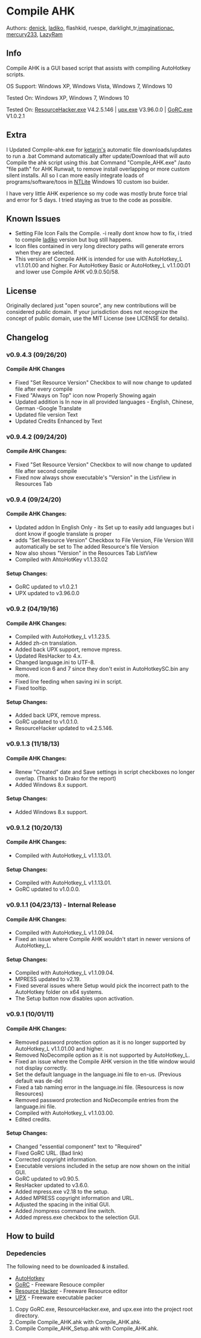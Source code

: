 Compile AHK
===========

Authors: [denick](https://autohotkey.com/board/topic/13154-compile-ahk-for-those-who-compile/), [ladiko](https://autohotkey.com/board/topic/21189-compile-ahk-ii-for-those-who-compile/), flashkid, ruespe, darklight_tr,[imaginationac](https://github.com/imaginationac/compile-ahk), [mercury233](https://github.com/mercury233), [LazyRam](https://github.com/LazyRam)


Info
----

Compile AHK is a GUI based script that assists with compiling AutoHotkey scripts.

OS Support: Windows XP, Windows Vista, Windows 7,  Windows 10

Tested On: Windows XP, Windows 7, Windows 10

Tested On: [ResourceHacker.exe](http://www.angusj.com/resourcehacker/#download) V4.2.5.146 | [upx.exe](https://github.com/upx/upx/releases/tag/v3.96) V3.96.0.0 | [GoRC.exe](http://www.godevtool.com/Gorc.zip) V1.0.2.1

Extra
-----
I Updated Compile-ahk.exe for [ketarin's](https://www.ketarin.org) automatic file downloads/updates to run a .bat Command automatically after update/Download that will auto Compile the ahk script using this .bat Command "Compile_AHK.exe" /auto "file path" for AHK Runwait, to remove install overlapping or more custom silent installs. All so I can more easily integrate loads of programs/software/toos in [NTLite](https://www.ntlite.com) Windows 10 custom iso buider.

I have very little AHK experience so my code was mostly brute force trial and error for 5 days. I tried staying as true to the code as possible.

Known Issues
------------

- Setting File Icon Fails the Compile. -i really dont know how to fix, i tried to compile [ladiko](https://autohotkey.com/board/topic/21189-compile-ahk-ii-for-those-who-compile/) version but bug still happens.
- Icon files contained in very long directory paths will generate errors when they are selected.
- This version of Compile AHK is intended for use with AutoHotkey_L v1.1.01.00 and higher.  For AutoHotkey Basic or AutoHotkey_L v1.1.00.01 and lower use Compile AHK v0.9.0.50/58.

License
-------

Originally declared just "open source", any new contributions will be considered public domain. If your jurisdiction does not recognize the concept of public domain, use the MIT License (see LICENSE for details).

Changelog
----------
### v0.9.4.3 (09/26/20)

####  Compile AHK Changes
- Fixed "Set Resource Version" Checkbox to will now change to updated file after every compile
- Fixed "Always on Top" icon now Properly Showing again
- Updated addition is In now in all provided languages - English, Chinese, German -Google Translate
- Updated file version Text
- Updated Credits Enhanced by Text

### v0.9.4.2 (09/24/20)

####  Compile AHK Changes:
- Fixed "Set Resource Version" Checkbox to will now change to updated file after second compile
- Fixed now always show executable's "Version" in the ListView in Resources Tab

### v0.9.4 (09/24/20)

####  Compile AHK Changes:
- Updated addon In English Only - its Set up to easily add languages but i dont know if google translate is proper
- adds "Set Resource Version" Checkbox to File Version, File Version Will automatically be set to The added Resource's file Version
- Now also shows "Version" in the Resources Tab ListView
- Compiled with AhtoHotKey v1.1.33.02

#### Setup Changes:

- GoRC updated to v1.0.2.1
- UPX updated to v3.96.0.0

### v0.9.2 (04/19/16)

####  Compile AHK Changes:

- Compiled with AutoHotkey_L v1.1.23.5.
- Added zh-cn translation.
- Added back UPX support, remove mpress.
- Updated ResHacker to 4.x.
- Changed language.ini to UTF-8.
- Removed icon 6 and 7 since they don't exist in AutoHotkeySC.bin any more.
- Fixed line feeding when saving ini in script.
- Fixed tooltip.

#### Setup Changes:

- Added back UPX, remove mpress.
- GoRC updated to v1.0.1.0.
- ResourceHacker updated to v4.2.5.146.


### v0.9.1.3 (11/18/13)

####  Compile AHK Changes:

- Renew "Created" date and Save settings in script checkboxes no longer overlap.  (Thanks to Drako for the report)
- Added Windows 8.x support.

#### Setup Changes:

- Added Windows 8.x support.


### v0.9.1.2 (10/20/13)

#### Compile AHK Changes:

- Compiled with AutoHotkey_L v1.1.13.01.

#### Setup Changes:

- Compiled with AutoHotkey_L v1.1.13.01.
- GoRC updated to v1.0.0.0.


### v0.9.1.1 (04/23/13) - Internal Release

#### Compile AHK Changes:

- Compiled with AutoHotkey_L v1.1.09.04.
- Fixed an issue where Compile AHK wouldn't start in newer versions of AutoHotkey_L.

#### Setup Changes:

- Compiled with AutoHotkey_L v1.1.09.04.
- MPRESS updated to v2.19.
- Fixed several issues where Setup would pick the incorrect path to the AutoHotkey folder on x64 systems.
- The Setup button now disables upon activation.


### v0.9.1 (10/01/11)

#### Compile AHK Changes:

- Removed password protection option as it is no longer supported by AutoHotkey_L v1.1.01.00 and higher.
- Removed NoDecompile option as it is not supported by AutoHotkey_L.
- Fixed an issue where the Compile AHK version in the title window would not display correctly.
- Set the default language in the language.ini file to en-us. (Previous default was de-de)
- Fixed a tab naming error in the language.ini file. (Resourcess is now Resources)
- Removed password protection and NoDecompile entries from the language.ini file.
- Compiled with AutoHotkey_L v1.1.03.00.
- Edited credits.

#### Setup Changes:

- Changed "essential component" text to "Required"
- Fixed GoRC URL. (Bad link)
- Corrected copyright information.
- Executable versions included in the setup are now shown on the initial GUI.
- GoRC updated to v0.90.5.
- ResHacker updated to v3.6.0.
- Added mpress.exe v2.18 to the setup.
- Added MPRESS copyright information and URL.
- Adjusted the spacing in the initial GUI.
- Added /nompress command line switch.
- Added mpress.exe checkbox to the selection GUI.

How to build
------------

### Depedencies

The following need to be downloaded & installed.

- [AutoHotkey](https://autohotkey.com/download/)
- [GoRC](http://www.godevtool.com/) - Freeware Resouce compiler
- [Resource Hacker](http://www.angusj.com/resourcehacker/) - Freeware Resource editor
- [UPX](http://upx.sourceforge.net/) - Freeware executable packer


1. Copy GoRC.exe, ResourceHacker.exe, and upx.exe into the project root directory.
2. Compile Compile_AHK.ahk with Compile_AHK.ahk.
3. Compile Compile_AHK_Setup.ahk with Compile_AHK.ahk.
